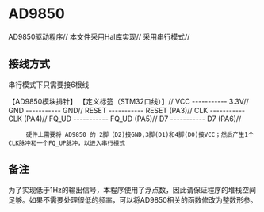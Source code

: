 # AD9850
AD9850驱动程序//
本文件采用Hal库实现//
采用串行模式//
## 接线方式
串行模式下只需要接6根线

   【AD9850模块排针】 【定义标签（STM32口线）】//
        VCC ----------- 3.3V//
        GND ----------- GND//
      RESET ----------- RESET  (PA3)//
        CLK ----------- CLK   (PA4)//
      FQ_UD ----------- FQ_UD  (PA5)//
         D7 ----------- D7  (PA6)//

         硬件上需要将 AD9850 的 2脚（D2)接GND,3脚(D1)和4脚(D0)接VCC；然后产生1个CLK脉冲和一个FQ_UP脉冲，以进入串行模式

## 备注
为了实现低于1Hz的输出信号，本程序使用了浮点数，因此请保证程序的堆栈空间足够。如果不需要处理很低的频率，可以将AD9850相关的函数修改为整数形参。

